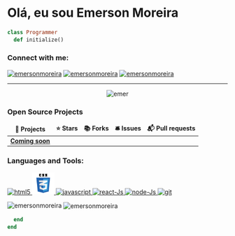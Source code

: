# Olá, eu sou Emerson Moreira

```ruby
class Programmer
  def initialize()
```

<p align="left">
<h3 align="left">Connect with me:</h3>
<a href="https://www.linkedin.com/in/emerson-moreira" target="blank"><img align="center" src="https://cdn.jsdelivr.net/npm/simple-icons@3.0.1/icons/linkedin.svg" alt="emersonmoreira" height="30" width="40" /></a>
<a href="https://fb.com/Archimonder" target="blank"><img align="center" src="https://cdn.jsdelivr.net/npm/simple-icons@3.0.1/icons/facebook.svg" alt="emersonmoreira" height="30" width="40" /></a>
<a href="https://instagram.com/emerson_moreira_fsa" target="blank"><img align="center" src="https://cdn.jsdelivr.net/npm/simple-icons@3.0.1/icons/instagram.svg" alt="emersonmoreira" height="30" width="40" /></a>

---

<p align="center"> <img src="https://komarev.com/ghpvc/?username=eemr3" alt="emer" /> </p>

<h3>Open Source Projects</h3>
<table>
  <thead align="center">
    <tr border: none;>
      <td><b>🎁 Projects</b></td>
      <td><b>⭐ Stars</b></td>
      <td><b>📚 Forks</b></td>
      <td><b>🛎 Issues</b></td>
      <td><b>📬 Pull requests</b></td>
    </tr>
  </thead>
  <tbody>
    <tr>
	    <td><a href="#"><b>Coming soon</b></a></td>
    </tr>
  </tbody>
</table>

 <h3 align="left">Languages and Tools:</h3>
<p align="left"> 
	<a href="https://developer.mozilla.org/pt-BR/docs/Web/HTML/HTML5" target="_blank"> <img src="https://www.vectorlogo.zone/logos/w3_html5/w3_html5-icon.svg" alt="html5" width="40" height="40"/> </a>
	<a href="https://developer.mozilla.org/pt-BR/docs/Archive/CSS3" target="_blank"> <img src="https://raw.githubusercontent.com/eemr3/imagens/master/css3.svg" alt="css" width="50" height="50"/> </a> 
	<a href="https://developer.mozilla.org/pt-BR/docs/Aprender/JavaScript" target="_blank"> <img src="https://upload.vectorlogo.zone/logos/javascript/images/239ec8a4-163e-4792-83b6-3f6d96911757.svg" alt="javascript" width="40" height="40"/> </a> 
	<a href="https://pt-br.reactjs.org/" target="_blank"> <img src="https://www.vectorlogo.zone/logos/reactjs/reactjs-icon.svg" alt="react-Js" width="40" height="40"/> </a> 
	<a href="https://nodejs.org/en/docs/" target="_blank"> <img src="https://www.vectorlogo.zone/logos/nodejs/nodejs-icon.svg" alt="node-Js" width="40" height="40"/> </a> 
	<a href="https://git-scm.com/" target="_blank"> <img src="https://www.vectorlogo.zone/logos/git-scm/git-scm-icon.svg" alt="git" width="40" height="40"/> </a> 
</p>

<p><img align="left" src="https://github-readme-stats.vercel.app/api/top-langs/?username=eemr3&layout=compact" alt="emersonmoreira" /></p>

<p>&nbsp;<img align="center" src="https://github-readme-stats.vercel.app/api?username=eemr3&show_icons=true" alt="emersonmoreira" /></p>

```ruby
  end
end
```
